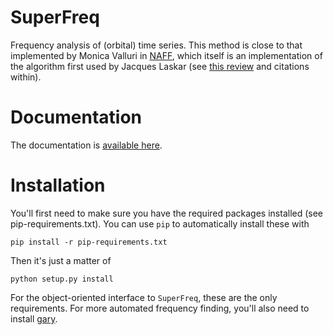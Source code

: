 SuperFreq
=========

Frequency analysis of (orbital) time series. This method is close to that implemented by Monica Valluri in [NAFF](http://dept.astro.lsa.umich.edu/~mvalluri/resources.html), which itself is an implementation of the algorithm first used by Jacques Laskar (see [this review](http://arxiv.org/pdf/math/0305364v3.pdf) and citations within).

Documentation
=============

The documentation is [available here](http://adrian.pw/superfreq/).

Installation
============

You'll first need to make sure you have the required packages installed (see
pip-requirements.txt). You can use `pip` to automatically install these with

    pip install -r pip-requirements.txt

Then it's just a matter of

    python setup.py install

For the object-oriented interface to `SuperFreq`, these are the only
requirements. For more automated frequency finding, you'll also need to
install [gary](https://github.com/adrn/gary).
